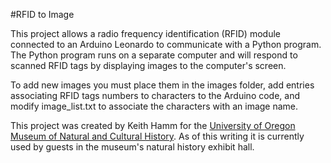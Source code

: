 #RFID to Image

This project allows a radio frequency identification (RFID) module connected to an Arduino Leonardo to communicate with a Python program. The Python program runs on a separate computer and will respond to scanned RFID tags by displaying images to the computer's screen.

To add new images you must place them in the images folder, add entries associating RFID tags numbers to characters to the Arduino code, and modify image_list.txt to associate the characters with an image name.

This project was created by Keith Hamm for the [University of Oregon Museum of Natural and Cultural History](natural-history.uoregon.edu). As of this writing it is currently used by guests in the museum's natural history exhibit hall.
